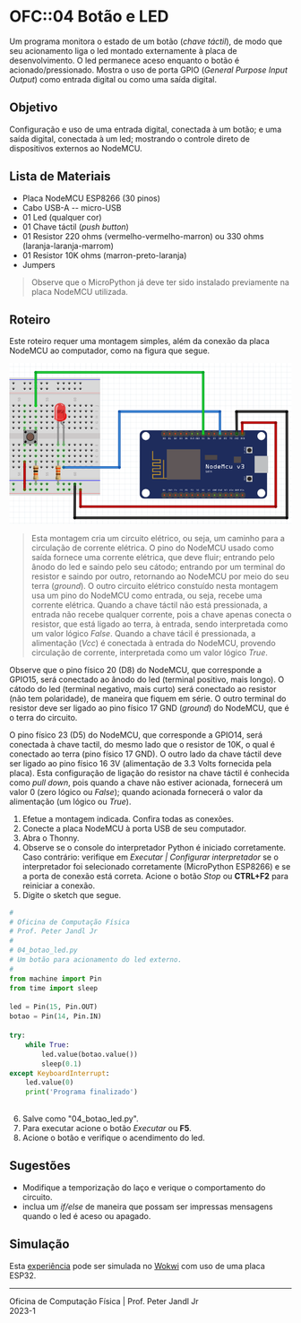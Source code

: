 # OFC::04 Botão e LED

Um programa monitora o estado de um botão (*chave táctil*), de modo que seu acionamento liga o led montado externamente à placa de desenvolvimento. O led permanece aceso enquanto o botão é acionado/pressionado. Mostra o uso de porta GPIO (*General Purpose Input Output*) como entrada digital ou como uma saída digital.

## Objetivo

Configuração e uso de uma entrada digital, conectada à um botão; e uma saída digital, conectada à um led; mostrando o controle direto de dispositivos externos ao NodeMCU.

## Lista de Materiais

* Placa NodeMCU ESP8266 (30 pinos)
* Cabo USB-A -- micro-USB
* 01 Led (qualquer cor)
* 01 Chave táctil (*push button*)
* 01 Resistor 220 ohms (vermelho-vermelho-marron) ou 330 ohms (laranja-laranja-marrom)
* 01 Resistor 10K ohms (marron-preto-laranja)
* Jumpers

> Observe que o MicroPython já deve ter sido instalado previamente na placa NodeMCU utilizada.

## Roteiro

Este roteiro requer uma montagem simples, além da conexão da placa NodeMCU ao computador, como na figura que segue.

![Circuito 04 botão led](https://github.com/pjandl/ocf/blob/main/T-2023-1/figuras/04_botao_led.png)

> Esta montagem cria um circuito elétrico, ou seja, um caminho para a circulação de corrente elétrica. O pino do NodeMCU usado como saída fornece uma corrente elétrica, que deve fluir; entrando pelo ânodo do led e saindo pelo seu cátodo; entrando por um terminal do resistor e saindo por outro, retornando ao NodeMCU por meio do seu terra (*ground*).
> O outro circuito elétrico constuído nesta montagem usa um pino do NodeMCU como entrada, ou seja, recebe uma corrente elétrica. Quando a chave táctil não está pressionada, a entrada não recebe qualquer corrente, pois a chave apenas conecta o resistor, que está ligado ao terra, à entrada, sendo interpretada como um valor lógico *False*. Quando a chave tácil é pressionada, a alimentação (*Vcc*) é conectada à entrada do NodeMCU, provendo circulação de corrente, interpretada como um valor lógico *True*.

Observe que o pino físico 20 (D8) do NodeMCU, que corresponde a GPIO15, será conectado ao ânodo do led (terminal positivo, mais longo). O cátodo do led (terminal negativo, mais curto) será conectado ao resistor (não tem polaridade), de maneira que fiquem em série. O outro terminal do resistor deve ser ligado ao pino físico 17 GND (*ground*) do NodeMCU, que é o terra do circuito.

O pino físico 23 (D5) do NodeMCU, que corresponde a GPIO14, será conectada à chave tactil, do mesmo lado que o resistor de 10K, o qual é conectado ao terra (pino físico 17 GND). O outro lado da chave táctil deve ser ligado ao pino físico 16 3V (alimentação de 3.3 Volts fornecida pela placa). Esta configuração de ligação do resistor na chave táctil é conhecida como *pull down*, pois quando a chave não estiver acionada, fornecerá um valor 0 (zero lógico ou *False*); quando acionada fornecerá o valor da alimentação (um lógico ou *True*).

1. Efetue a montagem indicada. Confira todas as conexões.
2. Conecte a placa NodeMCU à porta USB de seu computador.
3. Abra o Thonny.
4. Observe se o console do interpretador Python é iniciado corretamente. Caso contrário: verifique em *Executar | Configurar interpretador* se o interpretador foi selecionado corretamente (MicroPython ESP8266) e se a porta de conexão está correta. Acione o botão *Stop* ou **CTRL+F2** para reiniciar a conexão.
5. Digite o sketch que segue.

```python
#
# Oficina de Computação Física
# Prof. Peter Jandl Jr
#
# 04_botao_led.py
# Um botão para acionamento do led externo.
#
from machine import Pin
from time import sleep

led = Pin(15, Pin.OUT)
botao = Pin(14, Pin.IN)

try:
	while True:
		led.value(botao.value())
		sleep(0.1)
except KeyboardInterrupt:
	led.value(0)
	print('Programa finalizado')
		  
```

6. Salve como "04_botao_led.py".
7. Para executar acione o botão *Executar* ou **F5**.
8. Acione o botão e verifique o acendimento do led.

## Sugestões

* Modifique a temporização do laço e verique o comportamento do circuito.
* inclua um *if/else* de maneira que possam ser impressas mensagens quando o led é aceso ou apagado.

## Simulação

Esta [experiência](https://wokwi.com/projects/346164150480667220) pode ser simulada no [Wokwi](https://wokwi.com/projects/346164150480667220) com uso de uma placa ESP32.

---

Oficina de Computação Física | Prof. Peter Jandl Jr
<br/>2023-1
